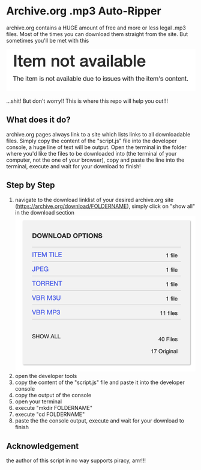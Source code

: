 # Archive.org .mp3 Auto-Ripper
archive.org contains a HUGE amount of free and more or less legal .mp3 files. Most of the times you can download them straight from the site. But sometimes you'll be met with this

![screenshot1](./img/screenshot1.png)

...shit! But don't worry!! This is where this repo will help you out!!!

## What does it do?
archive.org pages always link to a site which lists links to all downloadable files. Simply copy the content of the "script.js" file into the developer console, a huge line of text will be output. Open the terminal in the folder where you'd like the files to be downloaded into (the terminal of your computer, not the one of your browser), copy and paste the line into the terminal, execute and wait for your download to finish!

## Step by Step
1. navigate to the download linklist of your desired archive.org site (https://archive.org/download/FOLDERNAME), simply click on "show all" in the download section
  ![screenshot2](./img/screenshot2.png)
2. open the developer tools
3. copy the content of the "script.js" file and paste it into the developer console
4. copy the output of the console
5. open your terminal
6. execute "mkdir FOLDERNAME"
7. execute "cd FOLDERNAME"
8. paste the the console output, execute and wait for your download to finish

## Acknowledgement
the author of this script in no way supports piracy, arrr!!!
